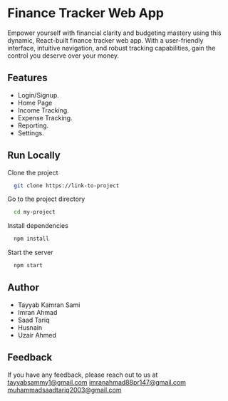 
# Finance Tracker Web App 

Empower yourself with financial clarity and budgeting mastery using this dynamic, React-built finance tracker web app. With a user-friendly interface, intuitive navigation, and robust tracking capabilities, gain the control you deserve over your money.



## Features

- Login/Signup.
- Home Page 
- Income Tracking.
- Expense Tracking.
- Reporting.
- Settings.


## Run Locally

Clone the project

```bash
  git clone https://link-to-project
```

Go to the project directory

```bash
  cd my-project
```

Install dependencies

```bash
  npm install
```

Start the server

```bash
  npm start
```


## Author

- Tayyab Kamran Sami 
- Imran Ahmad
- Saad Tariq
- Husnain 
- Uzair Ahmed 


## Feedback

If you have any feedback, please reach out to us at tayyabsammy1@gmail.com
imranahmad88pr147@gmail.com
muhammadsaadtariq2003@gmail.com


